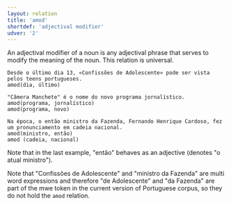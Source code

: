 ```yaml
---
layout: relation
title: 'amod'
shortdef: 'adjectival modifier'
udver: '2'
---
```


An adjectival modifier of a noun is any adjectival phrase that serves
to modify the meaning of the noun. This relation is universal.

~~~ sdparse
Desde o último dia 13, «Confissões de Adolescente» pode ser vista pelos teens portugueses.
amod(dia, último)
~~~

~~~ sdparse
"Câmera Manchete" é o nome do novo programa jornalístico.
amod(programa, jornalístico)
amod(programa, novo)
~~~

~~~ sdparse
Na época, o então ministro da Fazenda, Fernando Henrique Cardoso, fez um pronunciamento em cadeia nacional.
amod(ministro, então)
amod (cadeia, nacional)
~~~

Note that in the last example, "então" behaves as an adjective
(denotes "o atual ministro").

Note that "Confissões de Adolescente" and "ministro da Fazenda" are
multi word expressions and therefore "de Adolescente" and "da Fazenda"
are part of the mwe token in the current version of Portuguese corpus,
so they do not hold the `amod` relation.
<!-- Interlanguage links updated Po 6. listopadu 2023, 21:42:25 CET -->
